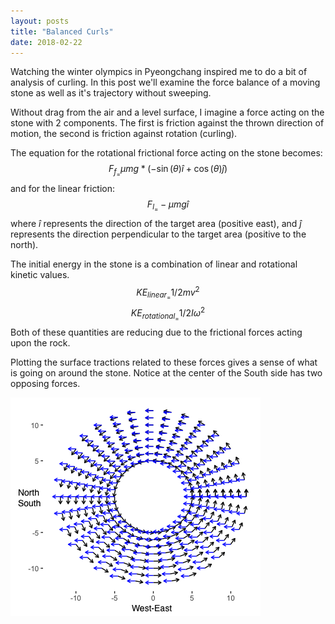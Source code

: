 ```yaml
---
layout: posts
title: "Balanced Curls"
date: 2018-02-22
---
```



Watching the winter olympics in Pyeongchang inspired me to do a bit of analysis of curling. In this post we'll examine the force balance of a moving stone as well as it's trajectory without sweeping. 

Without drag from the air and a level surface, I imagine a force acting on the stone with 2 components. The first is friction against the thrown direction of motion, the second is friction against rotation (curling). 

The equation for the rotational frictional force acting on the stone becomes:
$$
F_{f}_ = \mu mg *(-\sin(\theta)\hat{i} + \cos(\theta)\hat{j}) 
$$
and for the linear friction:
$$
F_{l}_ = - \mu mg \hat{i} 
$$
where $\hat{i}$ represents the direction of the target area (positive east), and $\hat{j}$ represents the direction perpendicular to the target area (positive to the north).
 
The initial energy in the stone is a combination of linear and rotational kinetic values. 
$$
KE_{linear}_ = 1/2 m v^{2}
$$
$$
KE_{rotational}_ = 1/2 I \omega^{2}
$$
Both of these quantities are reducing due to the frictional forces acting upon the rock. 

Plotting the surface tractions related to these forces gives a sense of what is going on around the stone. Notice at the center of the South side has two opposing forces. 

![Friction Force Plot](../images/Curl_friction.png)
